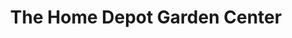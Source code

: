 ---
title: "The Home Depot Garden Center"
url: /edmonton/the-home-depot-garden-center/
shop: Garten-Center
---